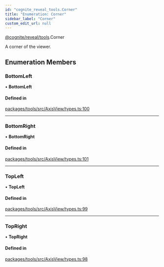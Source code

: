 ```yaml
---
id: "cognite_reveal_tools.Corner"
title: "Enumeration: Corner"
sidebar_label: "Corner"
custom_edit_url: null
---
```


[@cognite/reveal/tools](../modules/cognite_reveal_tools.md).Corner

A corner of the viewer.

## Enumeration Members

### BottomLeft

• **BottomLeft**

#### Defined in

[packages/tools/src/AxisView/types.ts:100](https://github.com/cognitedata/reveal/blob/716e7443e/viewer/packages/tools/src/AxisView/types.ts#L100)

___

### BottomRight

• **BottomRight**

#### Defined in

[packages/tools/src/AxisView/types.ts:101](https://github.com/cognitedata/reveal/blob/716e7443e/viewer/packages/tools/src/AxisView/types.ts#L101)

___

### TopLeft

• **TopLeft**

#### Defined in

[packages/tools/src/AxisView/types.ts:99](https://github.com/cognitedata/reveal/blob/716e7443e/viewer/packages/tools/src/AxisView/types.ts#L99)

___

### TopRight

• **TopRight**

#### Defined in

[packages/tools/src/AxisView/types.ts:98](https://github.com/cognitedata/reveal/blob/716e7443e/viewer/packages/tools/src/AxisView/types.ts#L98)
